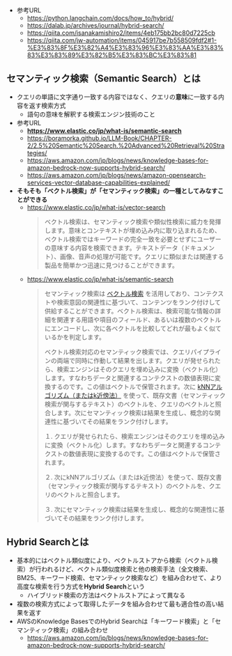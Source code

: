 - 参考URL
  - https://python.langchain.com/docs/how_to/hybrid/
  - https://dalab.jp/archives/journal/hybrid-search/
  - https://qiita.com/isanakamishiro2/items/4eb175bb2bc80d7225cb
  - https://qiita.com/jw-automation/items/045917be7b558509fdf2#1-%E3%83%8F%E3%82%A4%E3%83%96%E3%83%AA%E3%83%83%E3%83%89%E3%82%B5%E3%83%BC%E3%83%81

## セマンティック検索（Semantic Search）とは
- クエリの単語に文字通り一致する内容ではなく、クエリの**意味**に一致する内容を返す検索方式
  - 語句の意味を解釈する検索エンジン技術のこと
- 参考URL
  - **https://www.elastic.co/jp/what-is/semantic-search**
  - https://boramorka.github.io/LLM-Book/CHAPTER-2/2.5%20Semantic%20Search.%20Advanced%20Retrieval%20Strategies/
  - https://aws.amazon.com/jp/blogs/news/knowledge-bases-for-amazon-bedrock-now-supports-hybrid-search/
  - https://aws.amazon.com/jp/blogs/news/amazon-opensearch-services-vector-database-capabilities-explained/
- **そもそも「ベクトル検索」が「セマンティック検索」の一種としてみなすことができる**
  - https://www.elastic.co/jp/what-is/vector-search  
    > ベクトル検索は、セマンティック検索や類似性検索に威力を発揮します。意味とコンテキストが埋め込み内に取り込まれるため、ベクトル検索ではキーワードの完全一致を必要とせずにユーザーの意味する内容を検索できます。テキストデータ（ドキュメント）、画像、音声の処理が可能です。クエリに類似または関連する製品を簡単かつ迅速に見つけることができます。
  - https://www.elastic.co/jp/what-is/semantic-search  
    > セマンティック検索は [ベクトル検索](https://www.elastic.co/jp/what-is/vector-search) を活用しており、コンテクストや検索意図の関連性に基づいて、コンテンツをランク付けして供給することができます。ベクトル検索は、検索可能な情報の詳細を関連する用語や項目のフィールド、あるいは複数のベクトルにエンコードし、次に各ベクトルを比較してどれが最もよく似ているかを判定します。
    > 
    > ベクトル検索対応のセマンティック検索では、クエリパイプラインの両端で同時に作動して結果を出します。クエリが発せられたら、検索エンジンはそのクエリを埋め込みに変換（ベクトル化）します。すなわちデータと関連するコンテクストの数値表現に変換するのです。この値はベクトルで保管されます。次に [kNNアルゴリズム（またはk近傍法）](https://www.elastic.co/jp/what-is/knn) を使って、既存文書（セマンティック検索が関与するテキスト）のベクトルを、クエリのベクトルと照合します。次にセマンティック検索は結果を生成し、概念的な関連性に基づいてその結果をランク付けします。
    > 
    > １. クエリが発せられたら、検索エンジンはそのクエリを埋め込みに変換（ベクトル化）します。すなわちデータと関連するコンテクストの数値表現に変換するのです。この値はベクトルで保管されます。
    >
    > ２. 次にkNNアルゴリズム（またはk近傍法）を使って、既存文書（セマンティック検索が関与するテキスト）のベクトルを、クエリのベクトルと照合します。
    >
    > ３. 次にセマンティック検索は結果を生成し、概念的な関連性に基づいてその結果をランク付けします。

## Hybrid Searchとは
- 基本的にはベクトル類似度により、ベクトルストアから検索（ベクトル検索）が行われるけど、ベクトル類似度検索と他の検索手法（全文検索、BM25、キーワード検索、セマンティック検索など）を組み合わせて、より高度な検索を行う方式を**Hybrid Search**という
  - ハイブリッド検索の方法はベクトルストアによって異なる
- 複数の検索方式によって取得したデータを組み合わせて最も適合性の高い結果を返す
- AWSのKnowledge BasesでのHybrid Searchは「キーワード検索」と「セマンティック検索」の組み合わせ
  - https://aws.amazon.com/jp/blogs/news/knowledge-bases-for-amazon-bedrock-now-supports-hybrid-search/
